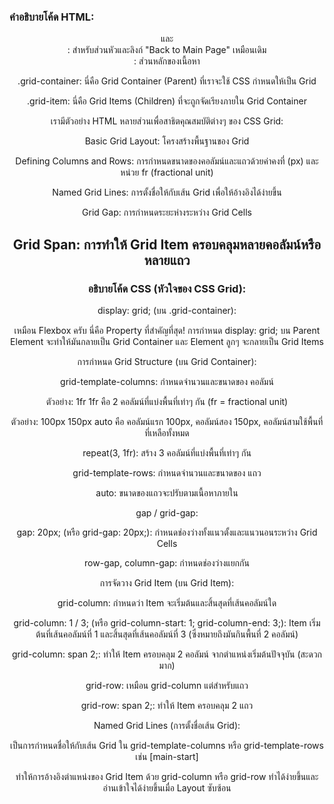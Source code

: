 ### คำอธิบายโค้ด HTML:

<header> และ <nav>: สำหรับส่วนหัวและลิงก์ "Back to Main Page" เหมือนเดิม

<main>: ส่วนหลักของเนื้อหา

.grid-container: นี่คือ Grid Container (Parent) ที่เราจะใช้ CSS กำหนดให้เป็น Grid

.grid-item: นี่คือ Grid Items (Children) ที่จะถูกจัดเรียงภายใน Grid Container

เรามีตัวอย่าง HTML หลายส่วนเพื่อสาธิตคุณสมบัติต่างๆ ของ CSS Grid:

Basic Grid Layout: โครงสร้างพื้นฐานของ Grid

Defining Columns and Rows: การกำหนดขนาดของคอลัมน์และแถวด้วยค่าคงที่ (px) และหน่วย fr (fractional unit)

Named Grid Lines: การตั้งชื่อให้กับเส้น Grid เพื่อให้อ้างอิงได้ง่ายขึ้น

Grid Gap: การกำหนดระยะห่างระหว่าง Grid Cells

Grid Span: การทำให้ Grid Item ครอบคลุมหลายคอลัมน์หรือหลายแถว
----------

### อธิบายโค้ด CSS (หัวใจของ CSS Grid):

display: grid; (บน .grid-container):

เหมือน Flexbox ครับ นี่คือ Property ที่สำคัญที่สุด! การกำหนด display: grid; บน Parent Element จะทำให้มันกลายเป็น Grid Container และ Element ลูกๆ จะกลายเป็น Grid Items

การกำหนด Grid Structure (บน Grid Container):

grid-template-columns: กำหนดจำนวนและขนาดของ คอลัมน์

ตัวอย่าง: 1fr 1fr คือ 2 คอลัมน์ที่แบ่งพื้นที่เท่าๆ กัน (fr = fractional unit)

ตัวอย่าง: 100px 150px auto คือ คอลัมน์แรก 100px, คอลัมน์สอง 150px, คอลัมน์สามใช้พื้นที่ที่เหลือทั้งหมด

repeat(3, 1fr): สร้าง 3 คอลัมน์ที่แบ่งพื้นที่เท่าๆ กัน

grid-template-rows: กำหนดจำนวนและขนาดของ แถว

auto: ขนาดของแถวจะปรับตามเนื้อหาภายใน

gap / grid-gap:

gap: 20px; (หรือ grid-gap: 20px;): กำหนดช่องว่างทั้งแนวตั้งและแนวนอนระหว่าง Grid Cells

row-gap, column-gap: กำหนดช่องว่างแยกกัน

การจัดวาง Grid Item (บน Grid Item):

grid-column: กำหนดว่า Item จะเริ่มต้นและสิ้นสุดที่เส้นคอลัมน์ใด

grid-column: 1 / 3; (หรือ grid-column-start: 1; grid-column-end: 3;): Item เริ่มต้นที่เส้นคอลัมน์ที่ 1 และสิ้นสุดที่เส้นคอลัมน์ที่ 3 (ซึ่งหมายถึงมันกินพื้นที่ 2 คอลัมน์)

grid-column: span 2;: ทำให้ Item ครอบคลุม 2 คอลัมน์ จากตำแหน่งเริ่มต้นปัจจุบัน (สะดวกมาก)

grid-row: เหมือน grid-column แต่สำหรับแถว

grid-row: span 2;: ทำให้ Item ครอบคลุม 2 แถว

Named Grid Lines (การตั้งชื่อเส้น Grid):

เป็นการกำหนดชื่อให้กับเส้น Grid ใน grid-template-columns หรือ grid-template-rows เช่น [main-start]

ทำให้การอ้างอิงตำแหน่งของ Grid Item ด้วย grid-column หรือ grid-row ทำได้ง่ายขึ้นและอ่านเข้าใจได้ง่ายขึ้นเมื่อ Layout ซับซ้อน